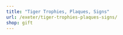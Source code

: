 ```yaml
---
title: "Tiger Trophies, Plaques, Signs"
url: /exeter/tiger-trophies-plaques-signs/
shop: gift
---
```

